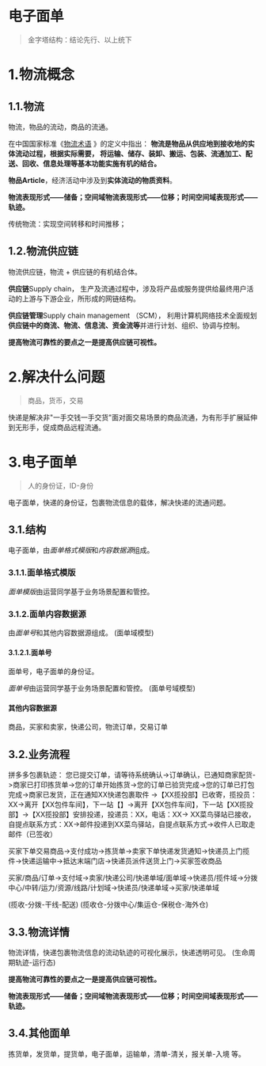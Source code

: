 

电子面单
======
> 金字塔结构：结论先行、以上统下


# 1.物流概念
## 1.1.物流
物流，物品的流动，商品的流通。

在中国国家标准《[物流术语](https://baike.baidu.com/item/物流术语) 》的定义中指出：
**物流是物品从供应地到接收地的实体流动过程，根据实际需要，
将运输、储存、装卸、搬运、包装、流通加工、配送、回收、信息处理等基本功能实施有机的结合。**

**物品Article**，经济活动中涉及到**实体流动的物质资料**。

**物流表现形式——储备；空间域物流表现形式——位移；时间空间域表现形式——轨迹。**

传统物流：实现空间转移和时间推移；

## 1.2.物流供应链
物流供应链，物流 + 供应链的有机结合体。

**供应链**Supply chain， 
生产及流通过程中，涉及将产品或服务提供给最终用户活动的上游与下游企业，所形成的网链结构。

**供应链管理**Supply chain management （SCM），
利用计算机网络技术全面规划**供应链中的商流、物流、信息流、资金流等**并进行计划、组织、协调与控制。

**提高物流可靠性的要点之一是提高供应链可视性。**


# 2.解决什么问题
> 商品，货币，交易

快递是解决非"一手交钱一手交货"面对面交易场景的商品流通，为有形手扩展延伸到无形手，促成商品远程流通。


# 3.电子面单
> 人的身份证，ID-身份

电子面单，快递的身份证，包裹物流信息的载体，解决快递的流通问题。

## 3.1.结构
电子面单，由*面单格式模版*和*内容数据源*组成。

### 3.1.1.面单格式模版
*面单模版*由运营同学基于业务场景配置和管控。

### 3.1.2.面单内容数据源
由*面单号*和其他内容数据源组成。
(面单域模型)

#### 3.1.2.1.面单号
面单号，电子面单的身份证。

*面单号*由运营同学基于业务场景配置和管控。
(面单号域模型)

#### 其他内容数据源
商品，买家和卖家，快递公司，物流订单，交易订单

## 3.2.业务流程
拼多多包裹轨迹：
您已提交订单，请等待系统确认->订单确认，已通知商家配货->商家已打印拣货单->您的订单开始拣货->您的订单已验货完成->您的订单已打包完成->商家已发货，正在通知XX快递包裹取件
->【XX揽投部】已收寄，揽投员：XX->离开【XX包件车间】，下一站【】->离开【XX包件车间】，下一站【XX揽投部】->【XX揽投部】安排投递，投递员：XX，电话：XX->
XX菜鸟驿站已接收，自提点联系方式：XX->邮件投递到XX菜鸟驿站，自提点联系方式->收件人已取走邮件（已签收）

买家下单交易商品->支付成功->拣货单->卖家下单快递发货通知->快递员上门揽件->快递运输中->抵达末端门店->快递员派件送货上门->买家签收商品

买家/商品/订单->支付域->卖家/快递公司/快递单域/面单域->快递员/揽件域->分拨中心/中转/运力/资源/线路/计划域->快递员/快递单域->买家/快递单域

(揽收-分拨-干线-配送)
(揽收仓-分拨中心/集运仓-保税仓-海外仓)

## 3.3.物流详情
物流详情，快递包裹物流信息的流动轨迹的可视化展示，快递透明可见。
(生命周期轨迹-运行态)

**提高物流可靠性的要点之一是提高供应链可视性。**

**物流表现形式——储备；空间域物流表现形式——位移；时间空间域表现形式——轨迹。**

## 3.4.其他面单
拣货单，发货单，提货单，电子面单，运输单，清单-清关，报关单-入境 等。

